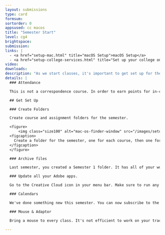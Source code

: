 ```yaml
---
layout: submissions
type: card
formsum:
sortorder: 0
appsused: cc macos
title: "Semester Start"
level: cg4
brightspace:
submission:
links: |
  - <a href="setup-mac.html" title="macOS Setup">macOS Setup</a>
  - <a href="setup-college-services.html" title="Set up your college online services">Setup College Services</a>
video: 
downloads:
description: "As we start classes, it's important to get set up for the semester. Follow the instructions below."
details: |
  ### Attendance

  This is not a correspondence course. In order to earn points for in-class assignments, students must be present in class. In the case of an un-excused absence, students can complete the assignment with the help of the online course material, but no points will be earned. Feedback will, however be provided on the student’s performance. If an absence is unavoidable, please communicate with faculty before the class to make them aware of it. Faculty will have the option to excuse your absence and allow completion of the assignment outside of class.

  ## Get Set Up

  ### Create Folders

  Create course and assignment folders for the semester.

  <figure>
      <img class="size100" alt="mac-os-finder-window" src="/images/setup-day1/mac-os-finder-window.jpg">
  <figcaption>
    Create a folder for the semester, one for each course, then one for each assignment.
  </figcaption>
  </figure>

  ### Archive files

  Last semester, you created a Semester 1 folder. It has all of your work in it. You should offload that onto a USB key for safe keeping. It's even a good idea to put it on two USB keys. Keep each at a different place, so you don't lose them.

  ### Update all your Adobe apps.

  Go to the Creative Cloud icon in your menu bar. Make sure to run any updates that are there.

  ### Calendars

  We've done something new this semester. You can now subscribe to the schedule for your courses online. Go here to <a href="calendars.html" title="Subscribe to Calendars">subscribe to Calendars</a>.

  ### Mouse & Adaptor

  Bring a mouse to every class. It's not efficient to work on your trackpad. Just keep the mouse in your bag. Optionally, you could <a href="https://www.apple.com/ca/shop/product/MMEL2AM/A/thunderbolt-3-usb-c-to-thunderbolt-2-adapter" title="Thunderbolt 3 USB-C to Thunderbolt 2 adaptor" target="_blank">purchase this adaptor</a> to connect to displays. Bring a pair of earphones/headphones to listen to tutorials.

---
```

